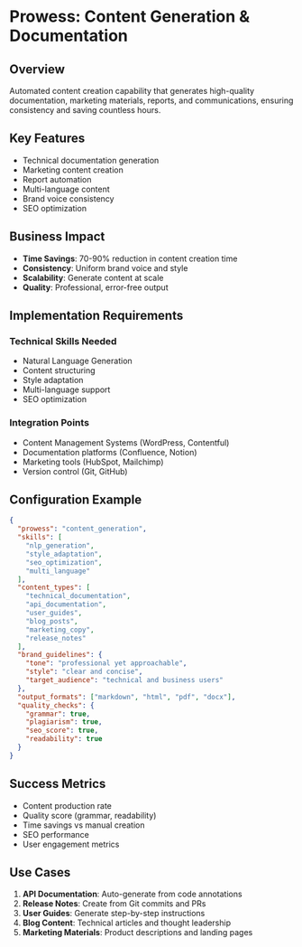# Prowess: Content Generation & Documentation

## Overview
Automated content creation capability that generates high-quality documentation, marketing materials, reports, and communications, ensuring consistency and saving countless hours.

## Key Features
- Technical documentation generation
- Marketing content creation
- Report automation
- Multi-language content
- Brand voice consistency
- SEO optimization

## Business Impact
- **Time Savings**: 70-90% reduction in content creation time
- **Consistency**: Uniform brand voice and style
- **Scalability**: Generate content at scale
- **Quality**: Professional, error-free output

## Implementation Requirements

### Technical Skills Needed
- Natural Language Generation
- Content structuring
- Style adaptation
- Multi-language support
- SEO optimization

### Integration Points
- Content Management Systems (WordPress, Contentful)
- Documentation platforms (Confluence, Notion)
- Marketing tools (HubSpot, Mailchimp)
- Version control (Git, GitHub)

## Configuration Example

```json
{
  "prowess": "content_generation",
  "skills": [
    "nlp_generation",
    "style_adaptation",
    "seo_optimization",
    "multi_language"
  ],
  "content_types": [
    "technical_documentation",
    "api_documentation",
    "user_guides",
    "blog_posts",
    "marketing_copy",
    "release_notes"
  ],
  "brand_guidelines": {
    "tone": "professional yet approachable",
    "style": "clear and concise",
    "target_audience": "technical and business users"
  },
  "output_formats": ["markdown", "html", "pdf", "docx"],
  "quality_checks": {
    "grammar": true,
    "plagiarism": true,
    "seo_score": true,
    "readability": true
  }
}
```

## Success Metrics
- Content production rate
- Quality score (grammar, readability)
- Time savings vs manual creation
- SEO performance
- User engagement metrics

## Use Cases
1. **API Documentation**: Auto-generate from code annotations
2. **Release Notes**: Create from Git commits and PRs
3. **User Guides**: Generate step-by-step instructions
4. **Blog Content**: Technical articles and thought leadership
5. **Marketing Materials**: Product descriptions and landing pages
